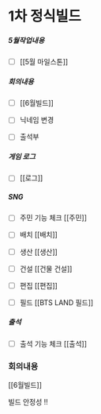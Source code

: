 
# 1차 정식빌드

##### 5월작업내용
- [ ] [[5월 마일스톤]]


##### 회의내용 
- [ ] [[6월빌드]]
- [ ] 닉네임 변경
- [ ] 출석부


##### 게임 로그
- [ ] [[로그]]

##### SNG 
- [ ] 주민 기능 체크 [[주민]]
- [ ] 배치 [[배치]]
- [ ] 생산 [[생산]]
- [ ] 건설 [[건물 건설]]
- [ ] 편집 [[편집]] 
- [ ] 필드 [[BTS LAND 필드]]


##### 출석
- [ ] 출석 기능 체크 [[출석]]



### 회의내용 
[[6월빌드]]

 빌드 안정성 !!